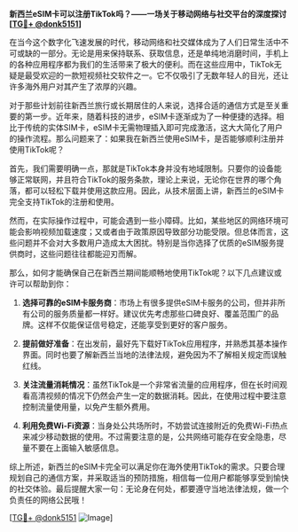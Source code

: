 **新西兰eSIM卡可以注册TikTok吗？——一场关于移动网络与社交平台的深度探讨[[TG💪+ @donk5151](https://t.me/s/donk5151)]**

在当今这个数字化飞速发展的时代，移动网络和社交媒体成为了人们日常生活中不可或缺的一部分。无论是用来保持联系、获取信息，还是单纯地消磨时间，手机上的各种应用程序都为我们的生活带来了极大的便利。而在这些应用中，TikTok无疑是最受欢迎的一款短视频社交软件之一。它不仅吸引了无数年轻人的目光，还让许多海外用户对其产生了浓厚的兴趣。

对于那些计划前往新西兰旅行或长期居住的人来说，选择合适的通信方式是至关重要的第一步。近年来，随着科技的进步，eSIM卡逐渐成为了一种便捷的选择。相比于传统的实体SIM卡，eSIM卡无需物理插入即可完成激活，这大大简化了用户的操作流程。那么问题来了：如果我在新西兰使用eSIM卡，是否能够顺利注册并使用TikTok呢？

首先，我们需要明确一点，那就是TikTok本身并没有地域限制。只要你的设备能够正常联网，并且符合TikTok的服务条款，理论上来说，无论你在世界的哪个角落，都可以轻松下载并使用这款应用。因此，从技术层面上讲，新西兰的eSIM卡完全支持TikTok的注册和使用。

然而，在实际操作过程中，可能会遇到一些小障碍。比如，某些地区的网络环境可能会影响视频加载速度；又或者由于政策原因导致部分功能受限。但总体而言，这些问题并不会对大多数用户造成太大困扰。特别是当你选择了优质的eSIM服务提供商时，这些问题往往都能迎刃而解。

那么，如何才能确保自己在新西兰期间能顺畅地使用TikTok呢？以下几点建议或许可以帮助到你：

1. **选择可靠的eSIM卡服务商**：市场上有很多提供eSIM卡服务的公司，但并非所有公司的服务质量都一样好。建议优先考虑那些口碑良好、覆盖范围广的品牌。这样不仅能保证信号稳定，还能享受到更好的客户服务。
   
2. **提前做好准备**：在出发前，最好先下载好TikTok应用程序，并熟悉其基本操作界面。同时也要了解新西兰当地的法律法规，避免因为不了解相关规定而误触红线。

3. **关注流量消耗情况**：虽然TikTok是一个非常省流量的应用程序，但在长时间观看高清视频的情况下仍然会产生一定的数据消耗。因此，在使用过程中要注意控制流量使用量，以免产生额外费用。

4. **利用免费Wi-Fi资源**：当身处公共场所时，不妨尝试连接附近的免费Wi-Fi热点来减少移动数据的使用。不过需要注意的是，公共网络可能存在安全隐患，尽量不要在上面输入敏感信息。

综上所述，新西兰的eSIM卡完全可以满足你在海外使用TikTok的需求。只要合理规划自己的通信方案，并采取适当的预防措施，相信每一位用户都能够享受到愉快的社交体验。最后提醒大家一句：无论身在何处，都要遵守当地法律法规，做一个负责任的网络公民哦！

[[TG💪+ @donk5151](https://t.me/s/donk5151) ![Image](https://i.postimg.cc/rwNCRYN7/Snipaste-2025-04-30-17-27-05.png)]